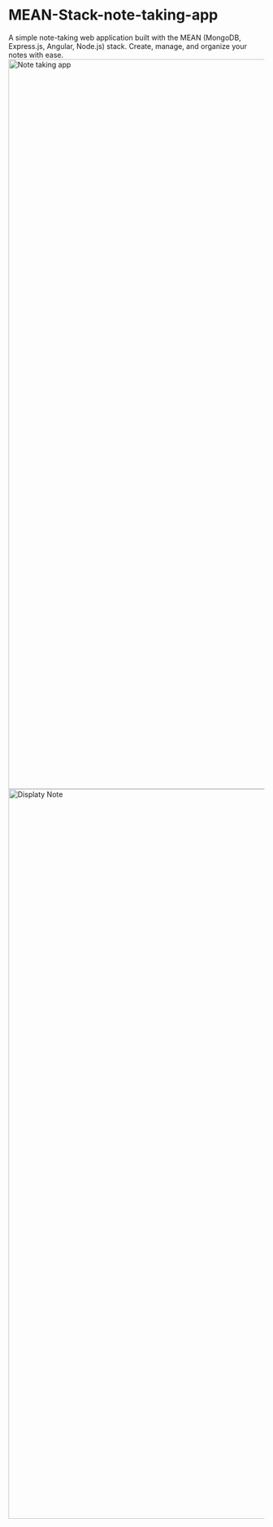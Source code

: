 # MEAN-Stack-note-taking-app
A simple note-taking web application built with the MEAN (MongoDB, Express.js, Angular, Node.js) stack. Create, manage, and organize your notes with ease.
<img width="1433" alt="Note taking app" src="https://github.com/saylinpatil/MEAN-Stack-note-taking-app/assets/123541865/9350a822-1ea7-479d-8884-df73a0a8c69c">
<img width="1433" alt="Displaty Note" src="https://github.com/saylinpatil/MEAN-Stack-note-taking-app/assets/123541865/13dfb31e-05e1-4eb7-95bd-112d692c695c">
